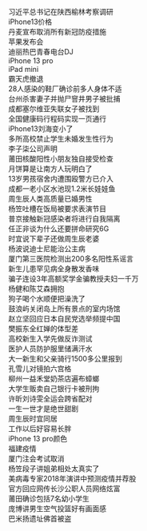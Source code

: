 习近平总书记在陕西榆林考察调研  
iPhone13价格  
丹麦宣布取消所有新冠防疫措施  
苹果发布会  
迪丽热巴青春电台DJ  
iPhone 13 pro  
iPad mini  
霸天虎撤退  
28人感染的鞋厂确诊前多人身体不适  
台州杀害妻子并抛尸窨井男子被批捕  
成都塞尔维亚失联女子被找到  
全国健康码行程码实现一页通行  
iPhone13刘海变小了  
多所高校禁止学生未婚发生性行为  
李子柒公司声明  
莆田核酸阳性小朋友独自接受检查  
月饼算是让南方人玩明白了  
13岁男孩宿舍内遭围殴警方已介入  
成都一老小区水池现1.2米长娃娃鱼  
周生辰人类高质量已婚男性  
杨笠吐槽在饭局被要求表演节目  
普京接触新冠感染者将进行自我隔离  
任正非谈为什么还要拼命研究6G  
时宜说下辈子还做周生辰老婆  
杨波说迪士尼能治公主病  
厦门第三医院检测出200多名阳性系谣言  
新生儿患罕见病全身散发香味  
骗子连设3年高额奖学金骗教授夫妇一千万  
杨健和陈艾森拥抱  
狗子喝个水顺便把澡洗了  
鼓浪屿关闭岛上所有景点的室内场馆  
赵立坚回应日本自民党选举频提中国  
樊振东全红婵的体型差  
高校新生入学先做反诈测试  
医护人员防护服里储满汗水  
大一新生和父亲骑行1500多公里报到  
孔雪儿对镜拍六宫格  
柳州一益禾堂奶茶店遍布蟑螂  
大学生贩卖自己银行卡被刑拘  
许昕刘诗雯全运会跨省配对  
一生一世才是绝世甜剧  
周生辰时宜同居  
工作以后好容易长胖  
iPhone 13 pro颜色  
福建疫情  
厦门注会考试取消  
杨笠段子讲姐弟相处太真实了  
美病毒专家2018年演讲中预测疫情并荐股  
官方回应网传长沙公职人员网络炫富  
莆田确诊包括7名幼小学生  
庞博讲男生空气投篮好有画面感  
巴米扬遗址佛首被盗  
